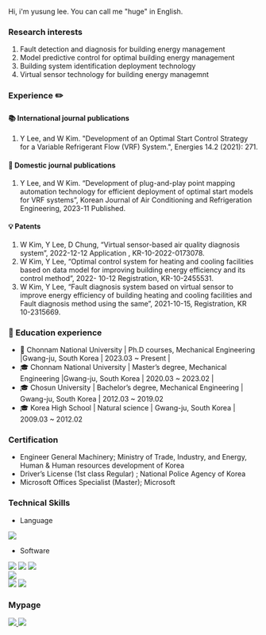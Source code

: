 Hi, i'm yusung lee. You can call me "huge" in English.

### Research interests
1. Fault detection and diagnosis for building energy management   
2. Model predictive control for optimal building energy management
3. Building system identification deployment technology
4. Virtual sensor technology for building energy managemnt

### Experience ✏️

#### 📚 International journal publications  
1. Y Lee, and W Kim. "Development of an Optimal Start Control Strategy for a 
Variable Refrigerant Flow (VRF) System.", Energies 14.2 (2021): 271.   

#### 📓 Domestic journal publications 
1. Y Lee, and W Kim. “Development of plug-and-play point mapping automation 
technology for efficient deployment of optimal start models for VRF systems”, 
Korean Journal of Air Conditioning and Refrigeration Engineering, 2023-11 
Published.   

#### 💡 Patents
1. W Kim, Y Lee, D Chung, “Virtual sensor-based air quality diagnosis system”, 
2022-12-12 Application , KR-10-2022-0173078.   
2. W Kim, Y Lee, “Optimal control system for heating and cooling facilities based on 
data model for improving building energy efficiency and its control method”, 2022-
10-12 Registration, KR-10-2455531.   
3. W Kim, Y Lee, “Fault diagnosis system based on virtual sensor to improve energy 
efficiency of building heating and cooling facilities and Fault diagnosis method 
using the same”, 2021-10-15, Registration, KR 10-2315669.  

### 🏫 Education experience
- 🎒 Chonnam National University | Ph.D courses, Mechanical Engineering |Gwang-ju, South Korea | 2023.03 ~ Present |
- 🎓 Chonnam National University | Master’s degree, Mechanical Engineering |Gwang-ju, South Korea | 2020.03 ~ 2023.02 |
- 🎓 Chosun University | Bachelor’s degree, Mechanical Engineering | Gwang-ju, South Korea | 2012.03 ~ 2019.02
- 🎓 Korea High School | Natural science | Gwang-ju, South Korea | 2009.03 ~ 2012.02  

### Certification
- Engineer General Machinery; Ministry of Trade, Industry, and Energy, Human & Human resources development of Korea
- Driver’s License (1st class Regular) ; National Police Agency of Korea
- Microsoft Offices Specialist (Master); Microsoft

### Technical Skills
- Language
<div align="left">
<img src="http://img.shields.io/badge/python-3776AB?style=for-the-badge&logo=python&logoColor=white" />
</div>

- Software
<div align="left">
<img src="http://img.shields.io/badge/tensorflow-ff6f00?style=for-the-badge&logo=tensorflow&logoColor=white" />
<img src="http://img.shields.io/badge/pytorch-ee4c2c?style=for-the-badge&logo=pytorch&logoColor=white" />
<img src="http://img.shields.io/badge/gurobi-ee3524?style=for-the-badge&logo=gurobi&logoColor=white" />
<br>
<img src="http://img.shields.io/badge/docker-2496ed?style=for-the-badge&logo=docker&logoColor=white" />
<br>
<img src="http://img.shields.io/badge/mysql-4479a1?style=for-the-badge&logo=mysql&logoColor=white" />
<img src="http://img.shields.io/badge/sqlite-003b57?style=for-the-badge&logo=sqlite&logoColor=white" />
</div>

### Mypage

<div align="left">
<a href="https://velog.io/@hugingstar">
  <img src="http://img.shields.io/badge/Huge%20velog-12b886?style=for-the-badge&logo=vimeo&logoColor=white" />
</a>

<a href="mailto:ylsee4050@gmail.com">
  <img src="https://img.shields.io/badge/Gmail-EA4335?style=for-the-badge&logo=Gmail&logoColor=white"/>
</a>
</div>
